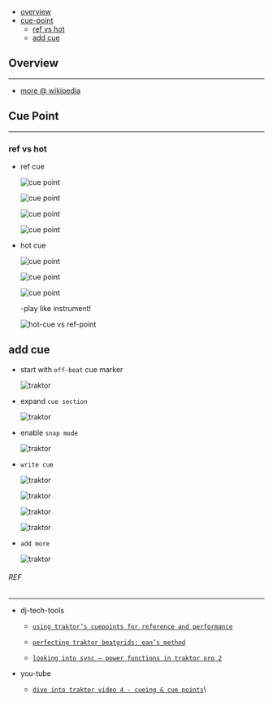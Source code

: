 * [overview](#overview)
* [cue-point](#cue-point)
	* [ref vs hot](#ref-hot)
	* [add cue](#add-cue)

## Overview <a name="overview"></a>

---

* [more @ wikipedia](https://en.wikipedia.org/wiki/Traktor)

## Cue Point <a name="cue-point"></a>

---

### ref vs hot <a name="ref-hot"></a>

* ref cue

	![cue point](_asset/img/63.png)

	![cue point](_asset/img/78.png)

	![cue point](_asset/img/79.png)

	![cue point](_asset/img/62.png)

* hot cue

	![cue point](_asset/img/64.png)

	![cue point](_asset/img/80.png)

	![cue point](_asset/img/81.png)

	-play like instrument!

	![hot-cue vs ref-point](_asset/img/67.png)

## add cue <a name="add-cue"></a>

* start with `off-beat` cue marker

	![traktor](_asset/img/31.png)

* expand `cue section`

	![traktor](_asset/img/32.png)

* enable `snap mode`

	![traktor](_asset/img/47.png)

* `write cue`

	![traktor](_asset/img/40.png)

	![traktor](_asset/img/37.png)

	![traktor](_asset/img/33.png)

	![traktor](_asset/img/53.png)

* `add more`

	![traktor](_asset/img/58.png)

###### REF

---

* dj-tech-tools

	* [`using traktor’s cuepoints for reference and performance`](https://djtechtools.com/2013/06/03/real-uses-of-real-cuepoints/)

	* [`perfecting traktor beatgrids: ean’s method`](https://djtechtools.com/2012/04/25/perfecting-traktor-beatgrids-eans-method/)

	* [`looking into sync – power functions in traktor pro 2`](https://djtechtools.com/2011/10/23/looking-into-sync-power-functions-in-traktor-2/)

* you-tube

	* [`dive into traktor video 4 - cueing & cue points`](https://www.youtube.com/watch?v=h-b96fqMsbk)\